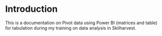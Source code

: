 # Introduction
This is a documentation on Pivot data using Power BI (matrices and table) for tabulation during my training on data analysis in Skilharvest.


